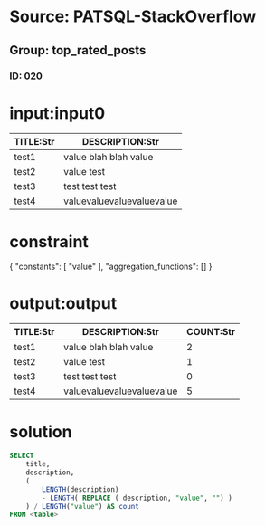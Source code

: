 # Source: PATSQL-StackOverflow
## Group: top_rated_posts
### ID: 020

# input:input0

| TITLE:Str | DESCRIPTION:Str |
|---|---|
| test1 | value blah blah value |
| test2 | value test |
| test3 | test test test |
| test4 | valuevaluevaluevaluevalue |

# constraint

{
  "constants": [
    "value"
  ],
  "aggregation_functions": []
}

# output:output

| TITLE:Str | DESCRIPTION:Str | COUNT:Str |
|---|---|---|
| test1 | value blah blah value | 2 |
| test2 | value test | 1 |
| test3 | test test test | 0 |
| test4 | valuevaluevaluevaluevalue | 5 |

# solution

```sql
SELECT 
    title,
    description,
    (
        LENGTH(description)
        - LENGTH( REPLACE ( description, "value", "") )
    ) / LENGTH("value") AS count
FROM <table>
```
